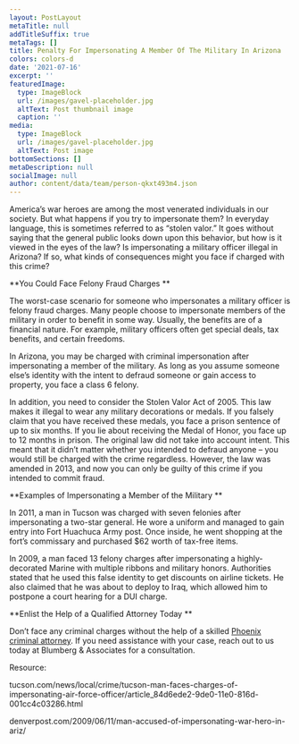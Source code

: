 ```yaml
---
layout: PostLayout
metaTitle: null
addTitleSuffix: true
metaTags: []
title: Penalty For Impersonating A Member Of The Military In Arizona
colors: colors-d
date: '2021-07-16'
excerpt: ''
featuredImage:
  type: ImageBlock
  url: /images/gavel-placeholder.jpg
  altText: Post thumbnail image
  caption: ''
media:
  type: ImageBlock
  url: /images/gavel-placeholder.jpg
  altText: Post image
bottomSections: []
metaDescription: null
socialImage: null
author: content/data/team/person-qkxt493m4.json
---
```


America’s war heroes are among the most venerated individuals in our society. But what happens if you try to impersonate them? In everyday language, this is sometimes referred to as “stolen valor.” It goes without saying that the general public looks down upon this behavior, but how is it viewed in the eyes of the law? Is impersonating a military officer illegal in Arizona? If so, what kinds of consequences might you face if charged with this crime?

**You Could Face Felony Fraud Charges **

The worst-case scenario for someone who impersonates a military officer is felony fraud charges. Many people choose to impersonate members of the military in order to benefit in some way. Usually, the benefits are of a financial nature. For example, military officers often get special deals, tax benefits, and certain freedoms.

In Arizona, you may be charged with criminal impersonation after impersonating a member of the military. As long as you assume someone else’s identity with the intent to defraud someone or gain access to property, you face a class 6 felony.

In addition, you need to consider the Stolen Valor Act of 2005. This law makes it illegal to wear any military decorations or medals. If you falsely claim that you have received these medals, you face a prison sentence of up to six months. If you lie about receiving the Medal of Honor, you face up to 12 months in prison. The original law did not take into account intent. This meant that it didn’t matter whether you intended to defraud anyone – you would still be charged with the crime regardless. However, the law was amended in 2013, and now you can only be guilty of this crime if you intended to commit fraud.

**Examples of Impersonating a Member of the Military **

In 2011, a man in Tucson was charged with seven felonies after impersonating a two-star general. He wore a uniform and managed to gain entry into Fort Huachuca Army post. Once inside, he went shopping at the fort’s commissary and purchased $62 worth of tax-free items.

In 2009, a man faced 13 felony charges after impersonating a highly-decorated Marine with multiple ribbons and military honors. Authorities stated that he used this false identity to get discounts on airline tickets. He also claimed that he was about to deploy to Iraq, which allowed him to postpone a court hearing for a DUI charge.

**Enlist the Help of a Qualified Attorney Today **

Don’t face any criminal charges without the help of a skilled [Phoenix criminal attorney](https://www.azblumberglaw.com/phoenix-criminal-attorney/). If you need assistance with your case, reach out to us today at Blumberg & Associates for a consultation.

Resource:

tucson.com/news/local/crime/tucson-man-faces-charges-of-impersonating-air-force-officer/article_84d6ede2-9de0-11e0-816d-001cc4c03286.html

denverpost.com/2009/06/11/man-accused-of-impersonating-war-hero-in-ariz/
